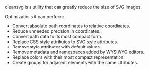 cleansvg is a utility that can greatly reduce the size of SVG images.

Optimizations it can perform:

* Convert absolute path coordinates to relative coordinates.
* Reduce unneeded precision in coordinates.
* Convert path data to its most compact form.
* Replace CSS style attributes to SVG style attributes.
* Remove style attributes with default values.
* Remove metadata and namespaces added by WYSIWYG editors.
* Replace colors with their most compact representation.
* Create groups for adjacent elements with the same attributes.
